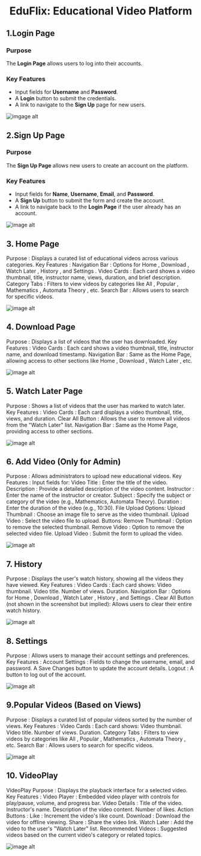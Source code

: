 <div align="center">
  <h1>EduFlix: Educational Video Platform</h1>
</div>

## 1.Login Page

### Purpose
The **Login Page** allows users to log into their accounts.

### Key Features
- Input fields for **Username** and **Password**.
- A **Login** button to submit the credentials.
- A link to navigate to the **Sign Up** page for new users.

![imgage alt](https://github.com/sohamcoder-2/EDUFLIX/blob/main/IMG/Screenshot%202025-04-19%20000631.png?raw=true)


## 2.Sign Up Page

### Purpose
The **Sign Up Page** allows new users to create an account on the platform.

### Key Features
- Input fields for **Name**, **Username**, **Email**, and **Password**.
- A **Sign Up** button to submit the form and create the account.
- A link to navigate back to the **Login Page** if the user already has an account.

![image alt](https://github.com/sohamcoder-2/EDUFLIX/blob/main/IMG/Screenshot%202025-04-19%20002210.png?raw=true)

## 3. Home Page
Purpose : Displays a curated list of educational videos across various categories.
Key Features :
Navigation Bar :
Options for Home , Download , Watch Later , History , and Settings .
Video Cards :
Each card shows a video thumbnail, title, instructor name, views, duration, and brief description.
Category Tabs :
Filters to view videos by categories like All , Popular , Mathematics , Automata Theory , etc.
Search Bar :
Allows users to search for specific videos.

![image alt](https://github.com/sohamcoder-2/EDUFLIX/blob/main/IMG/Screenshot%202025-04-19%20000711.png?raw=true)


## 4. Download Page
Purpose : Displays a list of videos that the user has downloaded.
Key Features :
Video Cards :
Each card shows a video thumbnail, title, instructor name, and download timestamp.
Navigation Bar :
Same as the Home Page, allowing access to other sections like Home , Download , Watch Later , etc.

![image alt](https://github.com/sohamcoder-2/EDUFLIX/blob/main/IMG/Screenshot%202025-04-19%20000726.png?raw=true)

## 5. Watch Later Page
Purpose : Shows a list of videos that the user has marked to watch later.
Key Features :
Video Cards :
Each card displays a video thumbnail, title, views, and duration.
Clear All Button :
Allows the user to remove all videos from the "Watch Later" list.
Navigation Bar :
Same as the Home Page, providing access to other sections.

![image alt](https://github.com/sohamcoder-2/EDUFLIX/blob/main/IMG/Screenshot%202025-04-19%20000816.png?raw=true)

## 6. Add Video (Only for Admin)
Purpose : Allows administrators to upload new educational videos.
Key Features :
Input fields for:
Video Title : Enter the title of the video.
Description : Provide a detailed description of the video content.
Instructor : Enter the name of the instructor or creator.
Subject : Specify the subject or category of the video (e.g., Mathematics, Automata Theory).
Duration : Enter the duration of the video (e.g., 10:30).
File Upload Options:
Upload Thumbnail : Choose an image file to serve as the video thumbnail.
Upload Video : Select the video file to upload.
Buttons:
Remove Thumbnail : Option to remove the selected thumbnail.
Remove Video : Option to remove the selected video file.
Upload Video : Submit the form to upload the video.

![image alt](https://github.com/sohamcoder-2/EDUFLIX/blob/main/IMG/Screenshot%202025-04-19%20000829.png?raw=true)

## 7. History
Purpose : Displays the user's watch history, showing all the videos they have viewed.
Key Features :
Video Cards :
Each card shows:
Video thumbnail.
Video title.
Number of views.
Duration.
Navigation Bar :
Options for Home , Download , Watch Later , History , and Settings .
Clear All Button (not shown in the screenshot but implied):
Allows users to clear their entire watch history.

![image alt](https://github.com/sohamcoder-2/EDUFLIX/blob/main/IMG/Screenshot%202025-04-19%20000906.png?raw=true)

## 8. Settings
Purpose : Allows users to manage their account settings and preferences.
Key Features :
Account Settings :
Fields to change the username, email, and password.
A Save Changes button to update the account details.
Logout :
A button to log out of the account.

![image alt](https://github.com/sohamcoder-2/EDUFLIX/blob/main/IMG/Screenshot%202025-04-19%20150551.png?raw=true)

## 9.Popular Videos (Based on Views)
Purpose : Displays a curated list of popular videos sorted by the number of views.
Key Features :
Video Cards :
Each card shows:
Video thumbnail.
Video title.
Number of views.
Duration.
Category Tabs :
Filters to view videos by categories like All , Popular , Mathematics , Automata Theory , etc.
Search Bar :
Allows users to search for specific videos.

![image alt](https://github.com/sohamcoder-2/EDUFLIX/blob/main/IMG/Screenshot%202025-04-19%20001049.png?raw=true)

## 10. VideoPlay
VideoPlay
Purpose : Displays the playback interface for a selected video.
Key Features :
Video Player :
Embedded video player with controls for play/pause, volume, and progress bar.
Video Details :
Title of the video.
Instructor's name.
Description of the video content.
Number of likes.
Action Buttons :
Like : Increment the video's like count.
Download : Download the video for offline viewing.
Share : Share the video link.
Watch Later : Add the video to the user's "Watch Later" list.
Recommended Videos :
Suggested videos based on the current video's category or related topics.

![image alt](https://github.com/sohamcoder-2/EDUFLIX/blob/main/IMG/Screenshot%202025-04-19%20001134.png?raw=true)
